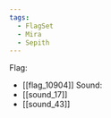 ```yaml
---
tags:
  - FlagSet
  - Mira
  - Sepith
---
```

Flag:
- [[flag_10904]]
Sound:
- [[sound_17]]
- [[sound_43]]
